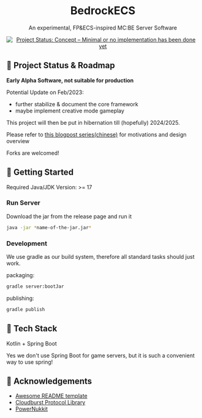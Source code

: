 <div style="text-align: center">
  <h1>BedrockECS</h1>

  <p>An experimental, FP&ECS-inspired MC:BE Server Software</p>

  <p>
    <a href="https://www.repostatus.org/#concept">
      <img src="https://www.repostatus.org/badges/latest/concept.svg" alt="Project Status: Concept – Minimal or no implementation has been done yet">
    </a>
  </p>
</div>

## :compass: Project Status & Roadmap

**Early Alpha Software, not suitable for production**

Potential Update on Feb/2023:
* further stabilize & document the core framework
* maybe implement creative mode gameplay

This project will then be put in hibernation till (hopefully) 2024/2025. 

Please refer to [this blogpost series(chinese)]() for motivations and design overview

Forks are welcomed!

## :toolbox: Getting Started

Required Java/JDK Version: >= 17

### Run Server

Download the jar from the release page and run it
```bash
java -jar *name-of-the-jar.jar*
```

### Development

We use gradle as our build system, therefore all standard tasks should just work.

packaging:
```bash
gradle server:bootJar
```

publishing:
```bash
gradle publish
```

## :space_invader: Tech Stack

Kotlin + Spring Boot

Yes we don't use Spring Boot for game servers, but it is such a convenient way to use spring!

## :gem: Acknowledgements

- [Awesome README template](https://github.com/Louis3797/awesome-readme-template)
- [Cloudburst Protocol Library](https://github.com/CloudburstMC/Protocol)
- [PowerNukkit](https://github.com/PowerNukkit/PowerNukkit)
